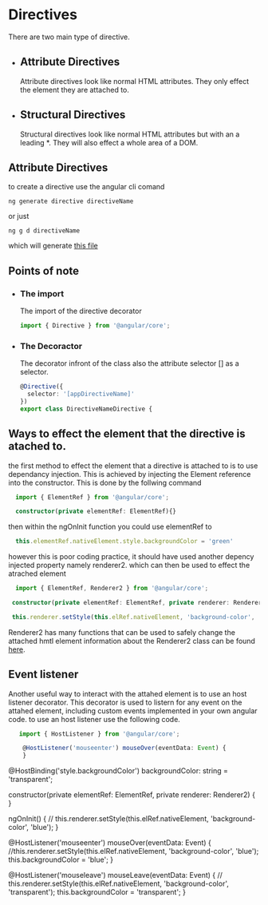 # Directives
There are two main type of directive.
* ## Attribute Directives 

  Attribute directives look like normal HTML attributes. They only effect the element they are attached to.
* ## Structural Directives
  
  Structural directives look like normal HTML attributes but with an a leading *. They will also effect a whole area of a DOM.

## Attribute Directives
to create a directive use the angular cli comand 

```terminal
ng generate directive directiveName
```

or just 

```terminal
ng g d directiveName
```

which will generate [this file](directive-name.directive.ts)

## Points of note 
* ### The import
  
  The import of the directive decorator

  ```typescript
  import { Directive } from '@angular/core';
  ```
* ### The Decoractor

  The decorator infront of the class also the attribute selector [] as a selector.
  ```typescript
  @Directive({
    selector: '[appDirectiveName]'
  })
  export class DirectiveNameDirective {
  ```
## Ways to effect the element that the directive is atached to.
 the first method to effect the element that a directive is attached to
 is to use dependancy injection. This is achieved by injecting the Element reference into the
 constructor. This is done by the follwing command
 ```typescript
   import { ElementRef } from '@angular/core';
 ```
 ```typescript
   constructor(private elementRef: ElementRef){}
 ```
 then within the ngOnInit function you could use elementRef to 
 ```typescript
   this.elementRef.nativeElement.style.backgroundColor = 'green'
 ```

 however this is poor coding practice, it should have used another depency injected property namely
 renderer2. which can then be used to effect the atrached element
 ```typescript
   import { ElementRef, Renderer2 } from '@angular/core';
 ```
  ```typescript
   constructor(private elementRef: ElementRef, private renderer: Renderer2) { }
 ```
  ```typescript
   this.renderer.setStyle(this.elRef.nativeElement, 'background-color', 'blue');
 ```
 Renderer2 has many functions that can be used to safely change the attached hmtl element information about the Renderer2 class can be found [here](https://angular.io/api/core/Renderer2).

 ## Event listener
  Another useful way to interact with the attahed element is to use an host listener decorator. This decorator is used to listern for any event on the attahed element, including custom events implemented in your own angular code. to use an host listener use the following code.

 ```typescript
    import { HostListener } from '@angular/core';
 ```

 ```typescript
     @HostListener('mouseenter') mouseOver(eventData: Event) {
     }
 ```

@HostBinding('style.backgroundColor') backgroundColor: string = 'transparent';

  constructor(private elementRef: ElementRef, private renderer: Renderer2) { }

  ngOnInit() {
    // this.renderer.setStyle(this.elRef.nativeElement, 'background-color', 'blue');
  }

  @HostListener('mouseenter') mouseOver(eventData: Event) {
    //this.renderer.setStyle(this.elRef.nativeElement, 'background-color', 'blue');
    this.backgroundColor = 'blue';
  }

  @HostListener('mouseleave') mouseLeave(eventData: Event) {
    // this.renderer.setStyle(this.elRef.nativeElement, 'background-color', 'transparent');
    this.backgroundColor = 'transparent';
  }
